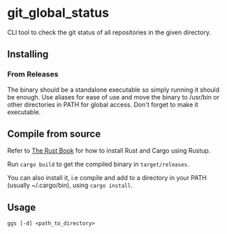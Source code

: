 # git_global_status

CLI tool to check the git status of all repositories in the given directory.

## Installing

### From Releases
The binary should be a standalone executable so simply running it should be enough. Use aliases for ease of use and 
move the binary to /usr/bin or other directories in PATH for global access. Don't forget to make it executable.

## Compile from source
Refer to [The Rust Book](https://doc.rust-lang.org/cargo/getting-started/installation.html) for how to install Rust and Cargo using Rustup.

Run `cargo build` to get the compiled binary in `target/releases`. 

You can also install it, i.e compile and add to a directory in your PATH (usually ~/.cargo/bin), using `cargo install`.

## Usage

`ggs [-d] <path_to_directory> `
